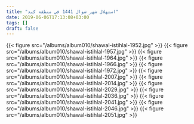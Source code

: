 ```yaml
---
title: "استهلال شهر شوال 1441 في منطقة كبد"
date: 2019-06-06T17:13:08+03:00
tags: []
draft: false
---
```


{{< figure src="/albums/album010/shawal-istihlal-1952.jpg" >}}
{{< figure src="/albums/album010/shawal-istihlal-1957.jpg" >}}
{{< figure src="/albums/album010/shawal-istihlal-1964.jpg" >}}
{{< figure src="/albums/album010/shawal-istihlal-1966.jpg" >}}
{{< figure src="/albums/album010/shawal-istihlal-1972.jpg" >}}
{{< figure src="/albums/album010/shawal-istihlal-2007.jpg" >}}
{{< figure src="/albums/album010/shawal-istihlal-2014.jpg" >}}
{{< figure src="/albums/album010/shawal-istihlal-2029.jpg" >}}
{{< figure src="/albums/album010/shawal-istihlal-2036.jpg" >}}
{{< figure src="/albums/album010/shawal-istihlal-2041.jpg" >}}
{{< figure src="/albums/album010/shawal-istihlal-2046.jpg" >}}
{{< figure src="/albums/album010/shawal-istihlal-2051.jpg" >}}
